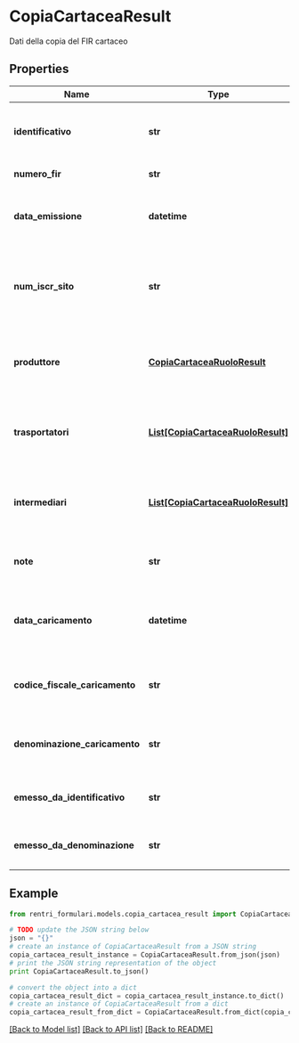 # CopiaCartaceaResult

Dati della copia del FIR cartaceo

## Properties
Name | Type | Description | Notes
------------ | ------------- | ------------- | -------------
**identificativo** | **str** | Identificativo univco della copia del FIR cartaceo caricata | [optional] 
**numero_fir** | **str** | Numero del FIR cartaceo | [optional] 
**data_emissione** | **datetime** | Data emissione del FIR cartaceo (formato ISO 8601 UTC) | [optional] 
**num_iscr_sito** | **str** | Numero iscrizione unità locale dell&#39;operatore che ha effettuato il caricamento | [optional] 
**produttore** | [**CopiaCartaceaRuoloResult**](CopiaCartaceaRuoloResult.md) | Dati del produttore a cui si rende disponibile la copia del FIR cartaceo | [optional] 
**trasportatori** | [**List[CopiaCartaceaRuoloResult]**](CopiaCartaceaRuoloResult.md) | Dati dei trasportatori ai quali si rende disponibile la copia del FIR cartaceo | [optional] 
**intermediari** | [**List[CopiaCartaceaRuoloResult]**](CopiaCartaceaRuoloResult.md) | Dati degli intermediari ai quali si rende disponibile la copia del FIR cartaceo | [optional] 
**note** | **str** | Eventuali note riguardanti la copia del FIR cartaceo | [optional] 
**data_caricamento** | **datetime** | Data di caricamento della copia del FIR cartaceo (formato ISO 8601 UTC) | [optional] 
**codice_fiscale_caricamento** | **str** | Codice fiscale del soggetto che ha effettuato il caricamento | [optional] 
**denominazione_caricamento** | **str** | Denominazione del soggetto che ha effettuato il caricamento | [optional] 
**emesso_da_identificativo** | **str** | Codice fiscale del soggetto intestatario del numero FIR | [optional] 
**emesso_da_denominazione** | **str** | Denominazione del soggetto intestatario del numero FIR | [optional] 

## Example

```python
from rentri_formulari.models.copia_cartacea_result import CopiaCartaceaResult

# TODO update the JSON string below
json = "{}"
# create an instance of CopiaCartaceaResult from a JSON string
copia_cartacea_result_instance = CopiaCartaceaResult.from_json(json)
# print the JSON string representation of the object
print CopiaCartaceaResult.to_json()

# convert the object into a dict
copia_cartacea_result_dict = copia_cartacea_result_instance.to_dict()
# create an instance of CopiaCartaceaResult from a dict
copia_cartacea_result_from_dict = CopiaCartaceaResult.from_dict(copia_cartacea_result_dict)
```
[[Back to Model list]](../README.md#documentation-for-models) [[Back to API list]](../README.md#documentation-for-api-endpoints) [[Back to README]](../README.md)



